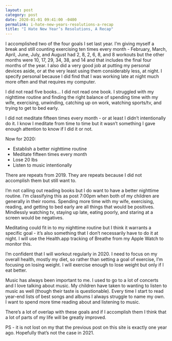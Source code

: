 ```yaml
---
layout: post
category: post
date: 2020-01-01 09:41:00 -0400
permalink: i-hate-new-years-resolutions-a-recap
title: "I Hate New Year’s Resolutions, A Recap"
---
```


I accomplished two of the four goals I set last year. I’m giving myself a break and still counting exercising ten times every month - February, March, April, June, July, and August had 2, 8, 2, 6, 8, and 8 workouts but the other months were 10, 17, 29, 34, 38, and 14 and that includes the final four months of the year. I also did a very good job at putting my personal devices aside, or at the very least using them considerably less, at night. I specify personal because I did find that I was working late at night much more often and that requires my computer.  

I did not read five books... I did not read one book. I struggled with my nighttime routine and finding the right balance of spending time with my wife, exercising, unwinding, catching up on work, watching sports/tv, and trying to get to bed early. 

I did not meditate fifteen times every month - or at least I didn’t intentionally do it. I know I meditate from time to time but it wasn’t something I gave enough attention to know if I did it or not.  

Now for 2020:

+ Establish a better nighttime routine
+ Meditate fifteen times every month
+ Lose 20 lbs
+ Listen to music intentionally  

There are repeats from 2019. They are repeats because I did not accomplish them but still want to.  

I’m not calling out reading books but I do want to have a better nighttime routine. I’m classifying this as post 7:00pm when both of my children are generally in their rooms. Spending more time with my wife, exercising, reading, and getting to bed early are all things that would be positives. Mindlessly watching tv, staying up late, eating poorly, and staring at a screen would be negatives.  

Meditating could fit in to my nighttime routine but I think it warrants a specific goal - it’s also something that I don’t necessarily have to do it at night. I will use the Health.app tracking of Breathe from my Apple Watch to monitor this.  

I’m confident that I will workout regularly in 2020. I need to focus on my overall health, mostly my diet, so rather than setting a goal of exercise, I’m focusing on losing weight. I will exercise enough to lose weight but only if I eat better.  

Music has always been important to me. I used to go to a lot of concerts and I love talking about music. My children have taken to wanting to listen to music as well (though their taste is questionable). Every time I start to read year-end lists of best songs and albums I always struggle to name my own. I want to spend more time reading about and listening to music.  

There’s a lot of overlap with these goals and if I accomplish them I think that a lot of parts of my life will be greatly improved.

PS - it is not lost on my that the previous post on this site is exactly one year ago. Hopefully that’s not the case in 2021.  